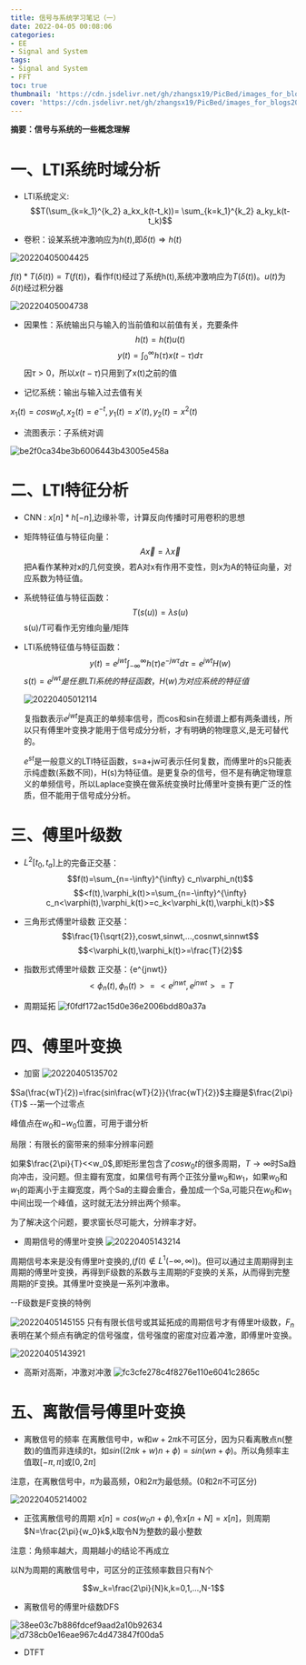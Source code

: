 ```yaml
---
title: 信号与系统学习笔记（一）
date: 2022-04-05 00:08:06
categories:
- EE
- Signal and System
tags:
- Signal and System
- FFT
toc: true
thumbnail: 'https://cdn.jsdelivr.net/gh/zhangsx19/PicBed/images_for_blogs20220409015209.png'  # 缩略图
cover: 'https://cdn.jsdelivr.net/gh/zhangsx19/PicBed/images_for_blogs20220409015209.png' # 头图
---
```

**摘要：信号与系统的一些概念理解**
<!-- more -->
# 一、LTI系统时域分析
- LTI系统定义:
$$T(\sum_{k=k_1}^{k_2} a_kx_k(t-t_k))= \sum_{k=k_1}^{k_2} a_ky_k(t-t_k)$$

- 卷积：设某系统冲激响应为$h(t)$,即$\delta(t)\Rightarrow h(t)$

![20220405004425](https://cdn.jsdelivr.net/gh/zhangsx19/PicBed/images_for_blogs20220405004425.png)

$f(t)*T(\delta(t))=T(f(t))$，看作f(t)经过了系统h(t),系统冲激响应为$T(\delta(t))$。$u(t)$为$\delta(t)$经过积分器

![20220405004738](https://cdn.jsdelivr.net/gh/zhangsx19/PicBed/images_for_blogs20220405004738.png)

- 因果性：系统输出只与输入的当前值和以前值有关，充要条件
$$h(t)=h(t)u(t)$$
$$y(t)=\int_0^\infty h(\tau)x(t-\tau)d\tau$$
因$\tau>0$，所以$x(t-\tau)$只用到了x(t)之前的值

- 记忆系统：输出与输入过去值有关
    
$x_1(t)=cosw_0t,x_2(t)=e^{-t},y_1(t)=x'(t),y_2(t)=x^2(t)$

- 流图表示：子系统对调

![be2f0ca34be3b6006443b43005e458a](https://cdn.jsdelivr.net/gh/zhangsx19/PicBed/images_for_blogsbe2f0ca34be3b6006443b43005e458a.jpg)


# 二、LTI特征分析
- CNN : $x[n]*h[-n]$,边缘补零，计算反向传播时可用卷积的思想

- 矩阵特征值与特征向量：
  $$A\vec{x}=λ\vec{x}$$
  把A看作某种对x的几何变换，若A对x有作用不变性，则x为A的特征向量，对应系数为特征值。

- 系统特征值与特征函数：
  $$T(s(u))=λs(u)$$
  s(u)/T可看作无穷维向量/矩阵

- LTI系统特征值与特征函数：
  $$y(t)=e^{jwt}\int_{-\infty}^{\infty} h(\tau)e^{-jw\tau}d\tau=e^{jwt}H(w)$$
  $s(t)=e^{jwt}是任意LTI系统的特征函数，H(w)为对应系统的特征值$

  ![20220405012114](https://cdn.jsdelivr.net/gh/zhangsx19/PicBed/images_for_blogs20220405012114.png)

  复指数表示$e^{jwt}$是真正的单频率信号，而cos和sin在频谱上都有两条谱线，所以只有傅里叶变换才能用于信号成分分析，才有明确的物理意义,是无可替代的。
  
  $e^{st}$是一般意义的LTI特征函数，s=a+jw可表示任何复数，而傅里叶的s只能表示纯虚数(系数不同)，H(s)为特征值。是更复杂的信号，但不是有确定物理意义的单频信号，所以Laplace变换在做系统变换时比傅里叶变换有更广泛的性质，但不能用于信号成分分析。
  
# 三、傅里叶级数

- $L^2[t_0,t_a]$上的完备正交基：
$$f(t)=\sum_{n=-\infty}^{\infty} c_n\varphi_n(t)$$
$$<f(t),\varphi_k(t)>=\sum_{n=-\infty}^{\infty} c_n<\varphi(t),\varphi_k(t)>=c_k<\varphi_k(t),\varphi_k(t)>$$

- 三角形式傅里叶级数
正交基：$$\frac{1}{\sqrt{2}},coswt,sinwt,...,cosnwt,sinnwt$$
$$<\varphi_k(t),\varphi_k(t)>=\frac{T}{2}$$

- 指数形式傅里叶级数
正交基：{e^{jnwt}}
$$<\phi_n(t),\phi_n(t)>=<e^{jnwt},e^{jnwt}>=T$$

- 周期延拓
![f0fdf172ac15d0e36e2006bdd80a37a](https://cdn.jsdelivr.net/gh/zhangsx19/PicBed/images_for_blogsf0fdf172ac15d0e36e2006bdd80a37a.jpg)

# 四、傅里叶变换
- 加窗
![20220405135702](https://cdn.jsdelivr.net/gh/zhangsx19/PicBed/images_for_blogs20220405135702.png)

$Sa(\frac{wT}{2})=\frac{sin\frac{wT}{2}}{\frac{wT}{2}}$主瓣是$\frac{2\pi}{T}$ --第一个过零点

峰值点在$w_0$和$-w_0$位置，可用于谱分析

局限：有限长的窗带来的频率分辨率问题

如果$\frac{2\pi}{T}<<w_0$,即矩形里包含了$cosw_0t$的很多周期，$T\rightarrow\infty$时Sa趋向冲击，没问题。但主瓣有宽度，如果信号有两个正弦分量$w_0$和$w_1$，如果$w_0$和$w_1$的距离小于主瓣宽度，两个Sa的主瓣会重合，叠加成一个Sa,可能只在$w_0$和$w_1$中间出现一个峰值，这时就无法分辨出两个频率。

为了解决这个问题，要求窗长尽可能大，分辨率才好。

- 周期信号的傅里叶变换 
![20220405143214](https://cdn.jsdelivr.net/gh/zhangsx19/PicBed/images_for_blogs20220405143214.png)

周期信号本来是没有傅里叶变换的,($f(t)\notin L^1(-\infty,\infty)$)。但可以通过主周期得到主周期的傅里叶变换，再得到F级数的系数与主周期的F变换的关系，从而得到完整周期的F变换。其傅里叶变换是一系列冲激串。

--F级数是F变换的特例

![20220405145155](https://cdn.jsdelivr.net/gh/zhangsx19/PicBed/images_for_blogs20220405145155.png)
只有有限长信号或其延拓成的周期信号才有傅里叶级数，$F_n$表明在某个频点有确定的信号强度，信号强度的密度对应着冲激，即傅里叶变换。

![20220405143921](https://cdn.jsdelivr.net/gh/zhangsx19/PicBed/images_for_blogs20220405143921.png)

- 高斯对高斯，冲激对冲激
![fc3cfe278c4f8276e110e6041c2865c](https://cdn.jsdelivr.net/gh/zhangsx19/PicBed/images_for_blogsfc3cfe278c4f8276e110e6041c2865c.jpg)

# 五、离散信号傅里叶变换
- 离散信号的频率
在离散信号中，w和$w+2\pi k$不可区分，因为只看离散点n(整数)的值而非连续的t，如$sin((2\pi k+w)n+\phi)=sin(wn+\phi)$。所以角频率主值取$[-\pi,\pi]$或$[0,2\pi]$

注意，在离散信号中，$\pi$为最高频，0和$2\pi$为最低频。(0和$2\pi$不可区分)

![20220405214002](https://cdn.jsdelivr.net/gh/zhangsx19/PicBed/images_for_blogs20220405214002.png)

- 正弦离散信号的周期
$x[n]=cos(w_0n+\phi)$,令$x[n+N]=x[n]$，则周期$N=\frac{2\pi}{w_0}k$,k取令N为整数的最小整数

注意：角频率越大，周期越小的结论不再成立

以N为周期的离散信号中，可区分的正弦频率数目只有N个

$$w_k=\frac{2\pi}{N}k,k=0,1,...,N-1$$

- 离散信号的傅里叶级数DFS
  
![38ee03c7b886fdcef9aad2a10b92634](https://cdn.jsdelivr.net/gh/zhangsx19/PicBed/images_for_blogs38ee03c7b886fdcef9aad2a10b92634.jpg)
![d738cb0e16eae967c4d473847f00da5](https://cdn.jsdelivr.net/gh/zhangsx19/PicBed/images_for_blogsd738cb0e16eae967c4d473847f00da5.jpg)

- DTFT
